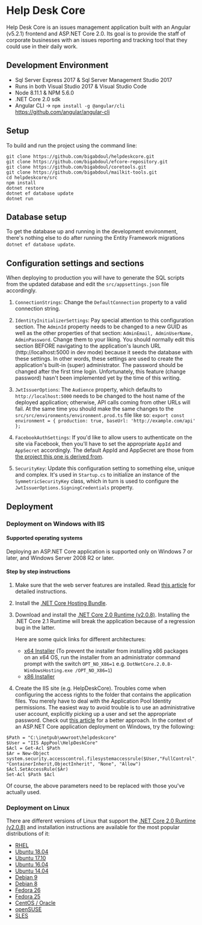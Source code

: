 # Help Desk Core
Help Desk Core is an issues management application built with an Angular (v5.2.1) frontend and ASP.NET Core 2.0. Its goal is to provide the staff of corporate businesses with an issues reporting and tracking tool that they could use in their daily work.

## Development Environment
- Sql Server Express 2017 & Sql Server Management Studio 2017
- Runs in both Visual Studio 2017 & Visual Studio Code
- Node 8.11.1 & NPM 5.6.0
- .NET Core 2.0 sdk
- Angular CLI -> `npm install -g @angular/cli` https://github.com/angular/angular-cli

## Setup
To build and run the project using the command line:

```
git clone https://github.com/bigabdoul/helpdeskcore.git
git clone https://github.com/bigabdoul/efcore-repository.git
git clone https://github.com/bigabdoul/coretools.git
git clone https://github.com/bigabdoul/mailkit-tools.git
cd helpdeskcore/src
npm install
dotnet restore
dotnet ef database update
dotnet run
```

## Database setup
To get the database up and running in the development environment, there's nothing else to do after running the Entity Framework migrations `dotnet ef database update`.

## Configuration settings and sections

When deploying to production you will have to generate the SQL scripts from the updated database and edit the `src/appsettings.json` file accordingly.

1. `ConnectionStrings`: Change the `DefaultConnection` property to a valid connection string.

2. `IdentityInitializerSettings`: Pay special attention to this configuration section. The `AdminId` property needs to be changed to a new GUID as well as the other properties of that section: `AdminEmail, AdminUserName, AdminPassword`. Change them to your liking. You should normally edit this section BEFORE navigating to the application's launch URL (http://localhost:5000 in dev mode) because it seeds the database with these settings. In other words, these settings are used to create the application's built-in (super) administrator. The password should be changed after the first time login. Unfortunately, this feature (change password) hasn't been implemented yet by the time of this writing. 

3. `JwtIssuerOptions`: The `Audience` property, which defaults to `http://localhost:5000` needs to be changed to the host name of the deployed application; otherwise, API calls coming from other URLs will fail. At the same time you should make the same changes to the `src/src/environments/environment.prod.ts` file like so:
`export const environment = { production: true, baseUrl: 'http://example.com/api' };`

4. `FacebookAuthSettings`: If you'd like to allow users to authenticate on the site via Facebook, then you'll have to set the appropriate `AppId` and `AppSecret` accordingly. The default AppId and AppSecret are those from [the project this one is derived from](https://fullstackmark.com/post/13/jwt-authentication-with-aspnet-core-2-web-api-angular-5-net-core-identity-and-facebook-login#creating-a-facebook-application).

5. `SecurityKey`: Update this configuration setting to something else, unique and complex. It's used in `Startup.cs` to initialize an instance of the `SymmetricSecurityKey` class, which in turn is used to configure the `JwtIssuerOptions.SigningCredentials` property.

## Deployment

### Deployment on Windows with IIS

#### Supported operating systems
Deploying an ASP.NET Core application is supported only on Windows 7 or later, and Windows Server 2008 R2 or later.

#### Step by step instructions

1. Make sure that the web server features are installed. Read [this article](https://docs.microsoft.com/en-us/aspnet/core/host-and-deploy/iis/?view=aspnetcore-2.0&tabs=aspnetcore2x) for detailed instructions.
2. Install the [.NET Core Hosting Bundle](https://www.microsoft.com/net/download/thank-you/dotnet-runtime-2.0.8-windows-hosting-bundle-installer).
3. Download and install the [.NET Core 2.0 Runtime (v2.0.8)](https://www.microsoft.com/net/download/dotnet-core/runtime-2.0.8). Installing the .NET Core 2.1 Runtime will break the application because of a regression bug in the latter.

   Here are some quick links for different architectures:
   * [x64 Installer](https://www.microsoft.com/net/download/thank-you/dotnet-runtime-2.0.8-windows-x64-installer) (To prevent the installer from installing x86 packages on an x64 OS, run the installer from an administrator command prompt with the switch `OPT_NO_X86=1` e.g. `DotNetCore.2.0.8-WindowsHosting.exe /OPT_NO_X86=1`)
   * [x86 Installer](https://www.microsoft.com/net/download/thank-you/dotnet-runtime-2.0.8-windows-x86-installer)
4. Create the IIS site (e.g. HelpDeskCore). Troubles come when configuring the access rights to the folder that contains the application files. You merely have to deal with the Application Pool Identity permissions. The easiest way to avoid trouble is to use an administrative user account, explicitly picking up a user and set the appropriate password. Check out [this article](https://blogs.msdn.microsoft.com/johan/2008/10/01/powershell-editing-permissions-on-a-file-or-folder/) for a better approach. In the context of an ASP.NET Core application deployment on Windows, try the following:
```
$Path = "C:\inetpub\wwwroot\helpdeskcore"  
$User = "IIS AppPool\HelpDeskCore"  
$Acl = Get-Acl $Path  
$Ar = New-Object  system.security.accesscontrol.filesystemaccessrule($User,"FullControl", "ContainerInherit,ObjectInherit", "None", "Allow")  
$Acl.SetAccessRule($Ar)  
Set-Acl $Path $Acl  
```
Of course, the above parameters need to be replaced with those you've actually used.

### Deployment on Linux

There are different versions of Linux that support the [.NET Core 2.0 Runtime (v2.0.8)](https://www.microsoft.com/net/download/dotnet-core/runtime-2.0.8) and installation instructions are available for the most popular distributions of it:

* [RHEL](https://www.microsoft.com/net/download/linux-package-manager/rhel/runtime-2.0.8)
* [Ubuntu 18.04](https://www.microsoft.com/net/download/linux-package-manager/ubuntu18-04/runtime-2.0.8)
* [Ubuntu 17.10](https://www.microsoft.com/net/download/linux-package-manager/ubuntu17-10/runtime-2.0.8)
* [Ubuntu 16.04](https://www.microsoft.com/net/download/linux-package-manager/ubuntu16-04/runtime-2.0.8)
* [Ubuntu 14.04](https://www.microsoft.com/net/download/linux-package-manager/ubuntu14-04/runtime-2.0.8)
* [Debian 9](https://www.microsoft.com/net/download/linux-package-manager/debian9/runtime-2.0.8)
* [Debian 8](https://www.microsoft.com/net/download/linux-package-manager/debian8/runtime-2.0.8)
* [Fedora 26](https://www.microsoft.com/net/download/linux-package-manager/fedora26/runtime-2.0.8)
* [Fedora 25](https://www.microsoft.com/net/download/linux-package-manager/fedora25/runtime-2.0.8)
* [CentOS / Oracle](https://www.microsoft.com/net/download/linux-package-manager/centos/runtime-2.0.8)
* [openSUSE](https://www.microsoft.com/net/download/linux-package-manager/opensuse/runtime-2.0.8)
* [SLES](https://www.microsoft.com/net/download/linux-package-manager/sles/runtime-2.0.8)


